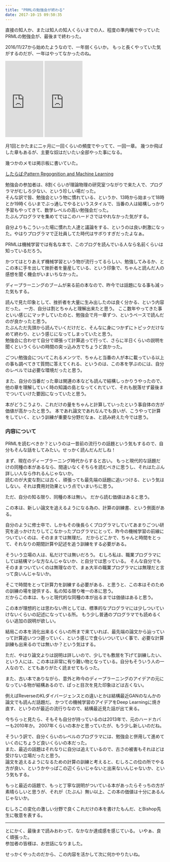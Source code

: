 ```yaml
---
title: "PRMLの勉強会が終わる"
date: 2017-10-15 09:50:35
---
```


直接の知人か、または知人の知人くらいまでの人、程度の準内輪でやっていたPRMLの勉強会が、最後まで終わった。

2016/11/27から始めたようなので、一年弱くらいか。
もっと長くやっていた気がするのだが、一年はやってなかったのね。

<iframe style="width:120px;height:240px;" marginwidth="0" marginheight="0" scrolling="no" frameborder="0" src="https://rcm-fe.amazon-adsystem.com/e/cm?ref=qf_sp_asin_til&t=karino203-22&m=amazon&o=9&p=8&l=as1&IS1=1&detail=1&asins=4621061224&linkId=781a103e567261a02139351bc7067acf&bc1=ffffff&lt1=_top&fc1=333333&lc1=0066c0&bg1=ffffff&f=ifr">
    </iframe>

<iframe style="width:120px;height:240px;" marginwidth="0" marginheight="0" scrolling="no" frameborder="0" src="https://rcm-fe.amazon-adsystem.com/e/cm?ref=qf_sp_asin_til&t=karino203-22&m=amazon&o=9&p=8&l=as1&IS1=1&detail=1&asins=4621061240&linkId=848970f295468161c8d69e1ad7db7ca5&bc1=ffffff&lt1=_top&fc1=333333&lc1=0066c0&bg1=ffffff&f=ifr">
    </iframe>

月1回とかたまに二ヶ月に一回くらいの頻度でやってて、一回一章。
幾つか飛ばした章もあるが、主要な奴はだいたい全部やった事になる。

幾つかのメモは掲示板に書いていた。

[したらば:Pattern Regognition and Machine Learning](http://jbbs.shitaraba.net/bbs/read.cgi/study/12706/1481675604/)

勉強会の参加者は、8割くらいが理論物理の研究室つながりで来た人で、プログラマがむしろ少ない、という珍しい場だった。  
そんな訳で皆、勉強会という物に慣れている、というか、13時から始まって18時とか19時くらいまでぶっ通しでやるというスタイルで、当番の人は結構しっかり予習もやってきて、数学レベルの高い勉強会だった。  
たぶんプログラマを集めてではこのハードさではやれなかった気がする。

自分よりもこういった場に慣れた人達と議論をする、というのは良い刺激になった。やはりプログラマで正社員してた時代はサボりすぎだったよなぁ。

PRMLは機械学習では有名な本で、このブログを読んでいる人なら名前くらいは知っているだろう。

かつてはとりあえず機械学習という物が流行ってるらしい、勉強してみるか、とこの本に手を出して挫折者を量産している、という印象で、ちゃんと読んだ人の感想を聞く機会がいまいちなかった。

ディープラーニングのブームが来る前の本なので、昨今では話題になる事も減った気もする。

読んで見た印象として、挫折者を大量に生み出したのは良く分かる、という内容だった。
一方、自分は割とちゃんと理解出来たと思う。
ここ数年やってきた事といい感じにマッチしていたのと、勉強会で月一章ずつ、というペースで読んだのが良かったと思う。  
たぶんただ先頭から読んでいくだけだと、そんなに身につかずにトピックだけなめて終わり、という感じになってしまっていたと思う。  
勉強会に合わせて自分で頑張って計算追って行って、さらに半日くらいの説明を聞くというくらいの時間の突っ込み方でちょうど良かった。

ごつい勉強会についてこれるメンツで、ちゃんと当番の人が本に載っている以上の事も調べてきて質問に答えてくれる、というのは、この本を学ぶのには、自分のレベルでは必要な環境だったと思う。

また、自分の当番だった章は関連の本なども読んで結構しっかりうやったので、他の章を理解していく時の知識の島となってくれていて、それも脱落せず最後までついていけた要因になっていたと思う。

本がどうこうより、これだけの量をちゃんと計算していったという事自体の方が価値が高かったと思う。
本であれ論文であれなんでも良いが、こうやって計算をしていく、という訓練が重要な分野だなぁ、と読み終えた今では思う。

### 内容について

PRMLを読むべきか？というのは一昔前の流行りの話題という気もするので、自分もそんな話をしてみたい。せっかく読んだんだしね！

まず、現在のディープラーニング時代からすると古い。
もっと現代的な話題だけの同種の本があるなら、間違いなくそちらを読むべきに思うし、それはたぶん詳しい人なら作れるんじゃないか。  
読むのが大変な割には古く、頑張っても最先端の話題に追いつける、という気はしない。それは費用対効果という点でいまいちに思う。

ただ、自分の知る限り、同種の本は無い。
だから読む価値はあると思う。

この本は、新しい論文を追えるようになる為の、計算の訓練書、という側面がある。

自分のように修士卒で、しかもその後長らくプログラマしていてあまりごつい研究を追っかけたりしてこなかったプログラマにとって、昨今の機械学習の前線についていくのは、そのままでは無理だ。
だからどこかで、ちゃんと時間をとって、それなりの期間計算や記述を追う訓練をする必要がある。

そういう立場の人は、私だけでは無いだろう。
むしろ私は、職業プログラマにしては結構マシな方なんじゃないか、と自分では思っている。
そんな自分でもそのままついていくのは無理なので、まぁ大半の職業プログラマには無理だと言って良いんじゃないか。

そこで時間をとって計算力を訓練する必要がある、と思うと、この本はそのための訓練の場を提供する、私の知る限り唯一の本に思う。  
だからこの本は、もっと現代的な同種の本が出るまでは価値はあると思う。

この本が理想的とは思わない所としては、標準的なプログラマには少しついていけないくらいの記述になっている所。
もう少し普通のプログラマでも読めるくらい追加の説明が欲しい。

結局この本を消化出来るくらいの所まで来ていれば、最先端の論文から辿っていって計算追いつつ遡っていく、という感じで食らいついていく事で、必要な計算訓練も出来るのでは無いか？という気はする。

ただ、やはり論文よりは説明は詳しいので、少しでも敷居を下げて訓練したい、という人には、この本は非常に有り難い物となっている。自分もそういう人の一人なので、とてもありがたく読ませてもらった。

また、古い本でありながら、意外と昨今のディープラーニングのアイデアの元になっている物が結構あるので、ぱっと目次を見た印象ほどは古くない。

例えばReverseのKLダイバージェンスとの違いとかは結構最近GANのなんかの論文でも読んだ話題だ。
かつての機械学習のアイデアをDeep Learningに焼き直す、というのが最近の流行りなので、結構最近見た話が出て来る。

今ちらっと見たら、そもそも自分が持っているのは2013年で、元のハードカバーも2010年か。
2007年くらいの本かと思っていたが、もう少し新しいのだね。

そういう訳で、自分くらいのレベルのプログラマには、勉強会と併用して進めていくのにちょうど良いくらいの本だった。  
また、最近の話題はそれなりに自分は追えているので、古さの被害もそれほどは受けない立場だったと思う。  
論文を追えるようになるための計算の訓練と考えると、むしろこの位の所でやる方が良い、というかやっぱこの辺くらいじゃないと出来ないんじゃないか、という気もする。

もっと最近の話題で、もっと丁寧な説明がついている本があったらそっちの方が素晴らしいと思うが、それが（たぶん）無い以上、この本の価値は十分にあるんじゃないか。

むしろこの変化の激しい分野で良くこれだけの本を書けたもんだ、とBishop先生に敬意を表する。

---

とにかく、最後まで読みおわって、なかなか達成感を感じている。
いやぁ、良く頑張った。  
参加者の皆様は、お世話になりました。

せっかくやったのだから、この内容を活かして次に何かやりたいね。
